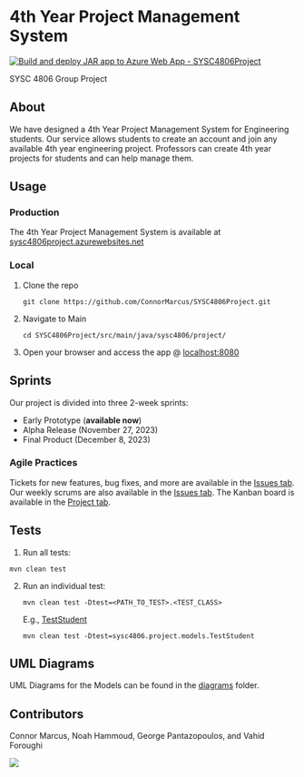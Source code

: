 # 4th Year Project Management System
[![Build and deploy JAR app to Azure Web App - SYSC4806Project](https://github.com/ConnorMarcus/SYSC4806Project/actions/workflows/main_sysc4806project.yml/badge.svg)](https://github.com/ConnorMarcus/SYSC4806Project/actions/workflows/main_sysc4806project.yml)

SYSC 4806 Group Project

## About
We have designed a 4th Year Project Management System for Engineering students. Our service allows students to create an account and join any available 4th year engineering project. Professors can create 4th year projects for students and can help manage them. 

## Usage 
### Production 
The 4th Year Project Management System is available at [sysc4806project.azurewebsites.net](https://sysc4806project.azurewebsites.net/)

### Local 
1. Clone the repo
   ```
   git clone https://github.com/ConnorMarcus/SYSC4806Project.git
   ```
2. Navigate to Main
   ```
   cd SYSC4806Project/src/main/java/sysc4806/project/
   ```
3. Open your browser and access the app @ [localhost:8080](https://localhost:8080)

## Sprints
Our project is divided into three 2-week sprints: 
- Early Prototype (**available now**)
- Alpha Release (November 27, 2023)
- Final Product (December 8, 2023)

### Agile Practices
Tickets for new features, bug fixes, and more are available in the [Issues tab](https://github.com/ConnorMarcus/SYSC4806Project/issues). Our weekly scrums are also available in the [Issues tab](https://github.com/ConnorMarcus/SYSC4806Project/issues). The Kanban board is available in the [Project tab](https://github.com/users/ConnorMarcus/projects/1). 

## Tests
1. Run all tests: 
  ```
  mvn clean test
  ```
2. Run an individual test:
   ```
   mvn clean test -Dtest=<PATH_TO_TEST>.<TEST_CLASS>
   ```
   E.g., [TestStudent](/src/test/java/sysc4806.project/models/TestStudent.java)
   ```
   mvn clean test -Dtest=sysc4806.project.models.TestStudent
   ```

## UML Diagrams
UML Diagrams for the Models can be found in the [diagrams](/diagrams/uml) folder.
   
## Contributors
Connor Marcus, Noah Hammoud, George Pantazopoulos, and Vahid Foroughi

<a href="https://github.com/ConnorMarcus/SYSC4806Project/graphs/contributors">
  <img src="https://contrib.rocks/image?repo=va9id/monopoly" />
</a> 
